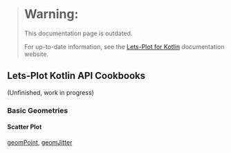 >
>
>
> # Warning:
>   This documentation page is outdated.
>
>   For up-to-date information, see the [Lets-Plot for Kotlin](https://lets-plot.org/kotlin) documentation website.
>
>
>

## Lets-Plot Kotlin API Cookbooks

(Unfinished, work in progress)

### Basic Geometries

#### Scatter Plot

[geomPoint](https://lets-plot.org/kotlin/api-reference/-lets--plot--kotlin/org.jetbrains.letsPlot.geom/geom-point), [geomJitter](https://lets-plot.org/kotlin/api-reference/-lets--plot--kotlin/org.jetbrains.letsPlot.geom/geom-jitter)